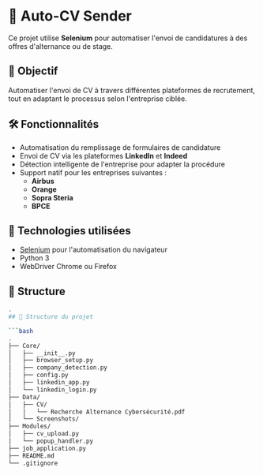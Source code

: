 # 🤖 Auto-CV Sender

Ce projet utilise **Selenium** pour automatiser l'envoi de candidatures à des offres d'alternance ou de stage.

## 🚀 Objectif

Automatiser l'envoi de CV à travers différentes plateformes de recrutement, tout en adaptant le processus selon l'entreprise ciblée.

## 🛠️ Fonctionnalités

- Automatisation du remplissage de formulaires de candidature
- Envoi de CV via les plateformes **LinkedIn** et **Indeed**
- Détection intelligente de l'entreprise pour adapter la procédure
- Support natif pour les entreprises suivantes :
  - **Airbus**
  - **Orange**
  - **Sopra Steria**
  - **BPCE**

## 🧠 Technologies utilisées

- [Selenium](https://www.selenium.dev/) pour l'automatisation du navigateur
- Python 3
- WebDriver Chrome ou Firefox

## 📁 Structure

```bash
.
## 📁 Structure du projet

```bash
.
├── Core/
│   ├── __init__.py
│   ├── browser_setup.py
│   ├── company_detection.py
│   ├── config.py
│   ├── linkedin_app.py
│   └── linkedin_login.py
├── Data/
│   ├── CV/
│   │   └── Recherche Alternance Cybersécurité.pdf
│   └── Screenshots/
├── Modules/
│   ├── cv_upload.py
│   └── popup_handler.py
├── job_application.py
├── README.md
└── .gitignore


